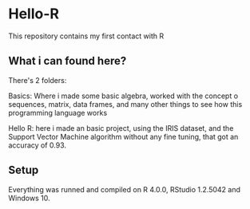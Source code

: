 # Hello-R


This repository contains my first contact with R

## What i can found here?

There's 2 folders:

Basics: Where i made some basic algebra, worked with the concept o sequences, matrix, data frames, and many other things to see how this programming language works

Hello R: here i made an basic project, using the IRIS dataset, and the Support Vector Machine algorithm without any fine tuning, that got an accuracy of 0.93.

## Setup

Everything was runned and compiled on R 4.0.0, RStudio 1.2.5042 and Windows 10.
